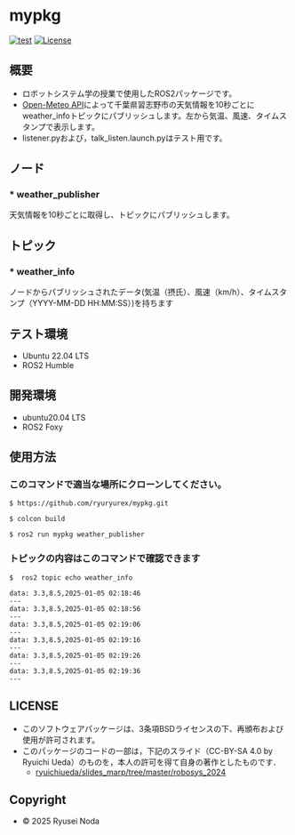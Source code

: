 # mypkg

[![test](https://github.com/ryuryurex/mypkg/actions/workflows/test.yml/badge.svg)](https://github.com/ryuryurex/mypkg/actions/workflows/test.yml)
[![License](https://img.shields.io/badge/License-BSD--3--Clause-blue.svg)](https://github.com/ryuryurex/mypkg/blob/main/LICENSE)

## 概要
- ロボットシステム学の授業で使用したROS2パッケージです。
- [Open-Meteo API](https://open-meteo.com/)によって千葉県習志野市の天気情報を10秒ごとにweather_infoトピックにパブリッシュします。左から気温、風速、タイムスタンプで表示します。
- listener.pyおよび，talk_listen.launch.pyはテスト用です。

## ノード
### * weather_publisher
天気情報を10秒ごとに取得し、トピックにパブリッシュします。
## トピック
### * weather_info
ノードからパブリッシュされたデータ(気温（摂氏）、風速（km/h）、タイムスタンプ（YYYY-MM-DD HH:MM:SS）)を持ちます

## テスト環境
* Ubuntu 22.04 LTS
* ROS2 Humble 

## 開発環境
* ubuntu20.04 LTS
* ROS2 Foxy

## 使用方法
### このコマンドで適当な場所にクローンしてください。
```shell
$ https://github.com/ryuryurex/mypkg.git
```
```shell
$ colcon build
```
```shellこのコマンドで実行します
$ ros2 run mypkg weather_publisher
```

### トピックの内容はこのコマンドで確認できます
```shell
$  ros2 topic echo weather_info
```
```shell
data: 3.3,8.5,2025-01-05 02:18:46
---
data: 3.3,8.5,2025-01-05 02:18:56
---
data: 3.3,8.5,2025-01-05 02:19:06
---
data: 3.3,8.5,2025-01-05 02:19:16
---
data: 3.3,8.5,2025-01-05 02:19:26
---
data: 3.3,8.5,2025-01-05 02:19:36
---
```

## LICENSE
* このソフトウェアパッケージは、3条項BSDライセンスの下、再頒布および使用が許可されます。
* このパッケージのコードの一部は，下記のスライド（CC-BY-SA 4.0 by Ryuichi Ueda）のものを，本人の許可を得て自身の著作としたものです．
    * [ryuichiueda/slides_marp/tree/master/robosys_2024](https://github.com/ryuichiueda/slides_marp/tree/master/robosys2024)

## Copyright
* © 2025 Ryusei Noda
